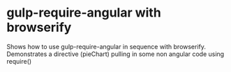 gulp-require-angular with browserify
=================================

Shows how to use gulp-require-angular in sequence with browserify. Demonstrates a directive (pieChart) pulling in some non angular code using require()

